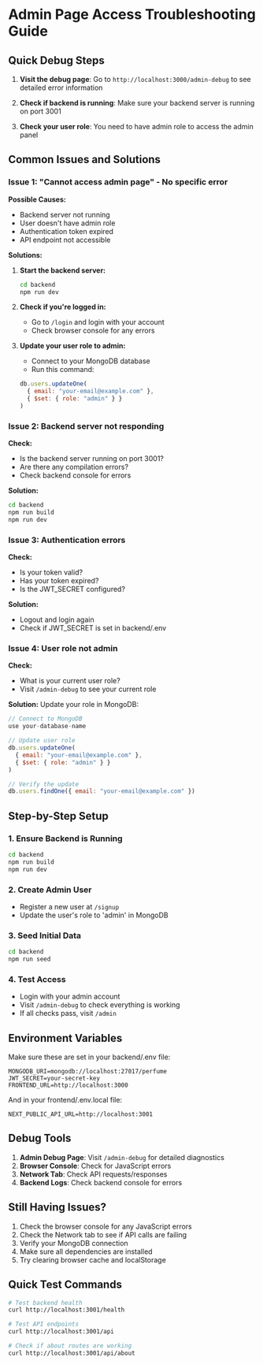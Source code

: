 # Admin Page Access Troubleshooting Guide

## Quick Debug Steps

1. **Visit the debug page**: Go to `http://localhost:3000/admin-debug` to see detailed error information

2. **Check if backend is running**: Make sure your backend server is running on port 3001

3. **Check your user role**: You need to have admin role to access the admin panel

## Common Issues and Solutions

### Issue 1: "Cannot access admin page" - No specific error

**Possible Causes:**
- Backend server not running
- User doesn't have admin role
- Authentication token expired
- API endpoint not accessible

**Solutions:**

1. **Start the backend server:**
   ```bash
   cd backend
   npm run dev
   ```

2. **Check if you're logged in:**
   - Go to `/login` and login with your account
   - Check browser console for any errors

3. **Update your user role to admin:**
   - Connect to your MongoDB database
   - Run this command:
   ```javascript
   db.users.updateOne(
     { email: "your-email@example.com" },
     { $set: { role: "admin" } }
   )
   ```

### Issue 2: Backend server not responding

**Check:**
- Is the backend server running on port 3001?
- Are there any compilation errors?
- Check backend console for errors

**Solution:**
```bash
cd backend
npm run build
npm run dev
```

### Issue 3: Authentication errors

**Check:**
- Is your token valid?
- Has your token expired?
- Is the JWT_SECRET configured?

**Solution:**
- Logout and login again
- Check if JWT_SECRET is set in backend/.env

### Issue 4: User role not admin

**Check:**
- What is your current user role?
- Visit `/admin-debug` to see your current role

**Solution:**
Update your role in MongoDB:
```javascript
// Connect to MongoDB
use your-database-name

// Update user role
db.users.updateOne(
  { email: "your-email@example.com" },
  { $set: { role: "admin" } }
)

// Verify the update
db.users.findOne({ email: "your-email@example.com" })
```

## Step-by-Step Setup

### 1. Ensure Backend is Running
```bash
cd backend
npm run build
npm run dev
```

### 2. Create Admin User
- Register a new user at `/signup`
- Update the user's role to 'admin' in MongoDB

### 3. Seed Initial Data
```bash
cd backend
npm run seed
```

### 4. Test Access
- Login with your admin account
- Visit `/admin-debug` to check everything is working
- If all checks pass, visit `/admin`

## Environment Variables

Make sure these are set in your backend/.env file:
```env
MONGODB_URI=mongodb://localhost:27017/perfume
JWT_SECRET=your-secret-key
FRONTEND_URL=http://localhost:3000
```

And in your frontend/.env.local file:
```env
NEXT_PUBLIC_API_URL=http://localhost:3001
```

## Debug Tools

1. **Admin Debug Page**: Visit `/admin-debug` for detailed diagnostics
2. **Browser Console**: Check for JavaScript errors
3. **Network Tab**: Check API requests/responses
4. **Backend Logs**: Check backend console for errors

## Still Having Issues?

1. Check the browser console for any JavaScript errors
2. Check the Network tab to see if API calls are failing
3. Verify your MongoDB connection
4. Make sure all dependencies are installed
5. Try clearing browser cache and localStorage

## Quick Test Commands

```bash
# Test backend health
curl http://localhost:3001/health

# Test API endpoints
curl http://localhost:3001/api

# Check if about routes are working
curl http://localhost:3001/api/about
```
